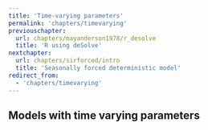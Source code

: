 ```yaml
---
title: 'Time-varying parameters'
permalink: 'chapters/timevarying'
previouschapter:
  url: chapters/mayanderson1978/r_desolve
  title: 'R using deSolve'
nextchapter:
  url: chapters/sirforced/intro
  title: 'Seasonally forced deterministic model'
redirect_from:
  - 'chapters/timevarying'
---
```

## Models with time varying parameters
